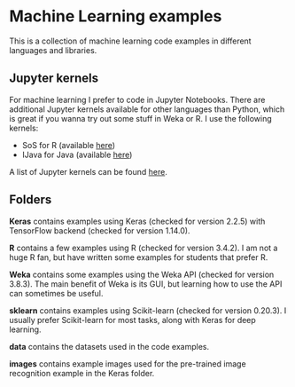 # Machine Learning examples
This is a collection of machine learning code examples in different languages and libraries.

## Jupyter kernels
For machine learning I prefer to code in Jupyter Notebooks. There are additional Jupyter kernels available for other languages than Python, which is great if you wanna try out some stuff in Weka or R. I use the following kernels:
- SoS for R (available [here](https://github.com/vatlab/SOS))
- IJava for Java (available [here](https://github.com/SpencerPark/IJava))

A list of Jupyter kernels can be found [here](https://github.com/jupyter/jupyter/wiki/Jupyter-kernels). 

## Folders

**Keras** contains examples using Keras (checked for version 2.2.5) with TensorFlow backend (checked for version 1.14.0).

**R** contains a few examples using R (checked for version 3.4.2). I am not a huge R fan, but have written some examples for students that prefer R.

**Weka** contains some examples using the Weka API (checked for version 3.8.3). The main benefit of Weka is its GUI, but learning how to use the API can sometimes be useful.

**sklearn** contains examples using Scikit-learn (checked for version 0.20.3). I usually prefer Scikit-learn for most tasks, along with Keras for deep learning.

**data** contains the datasets used in the code examples.

**images** contains example images used for the pre-trained image recognition example in the Keras folder.
